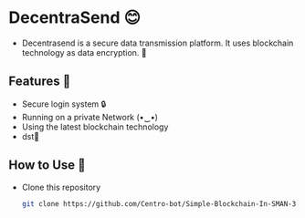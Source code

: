 # DecentraSend 😊 
- Decentrasend is a secure data transmission platform. It uses blockchain technology as data encryption. 🗿 

## Features 👀
- Secure login system 🔒
- Running on a private Network (⁠•⁠‿⁠•⁠)
- Using the latest blockchain technology
- dst💆

## How to Use 👀
- Clone this repository
  ```bash
  git clone https://github.com/Centro-bot/Simple-Blockchain-In-SMAN-33.git
